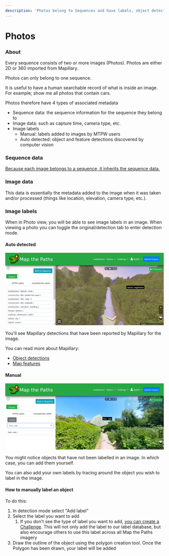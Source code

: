 ```yaml
---
description: 'Photos belong to Sequences and have labels, object detections and view points.'
---
```


# Photos

### About

Every sequence consists of two or more images \(Photos\). Photos are either 2D or 360 imported from Mapillary.

Photos can only belong to one sequence.

It is useful to have a human searchable record of what is inside an image. For example; show me all photos that contain cars.

Photos therefore have 4 types of associated metadata

* Sequence data: the sequence information for the sequence they belong to
* Image data: such as capture time, camera type, etc.
* Image labels
  * Manual: labels added to images by MTPW users
  * Auto detected: object and feature detections discovered by computer vision

### Sequence data

[Because each image belongs to a sequence, it inherits the sequence data.](create.md)

### Image data

This data is essentially the metadata added to the image when it was taken and/or processed \(things like location, elevation, camera type, etc.\).

### Image labels

When in Photo view, you will be able to see image labels in an image. When viewing a photo you can toggle the original/detection tab to enter detection mode.

#### Auto detected

![](../../../.gitbook/assets/89c7003b-ac28-4791-ab88-5b20923b2222.png)

You'll see Mapillary detections that have been reported by Mapillary for the image.

You can read more about Mapillary:

* [Object detections](https://help.mapillary.com/hc/en-us/articles/115000967191-Object-detections)
* [Map features](https://help.mapillary.com/hc/en-us/articles/115002332165)

#### Manual

![](../../../.gitbook/assets/download-2-%20%281%29.png)

You might notice objects that have not been labelled in an image. In which case, you can add them yourself.

You can also add your own labels by tracing around the object you wish to label in the image.

#### How to manually label an object

To do this:

1. In detection mode select "Add label"
2. Select the label you want to add
   1. If you don't see the type of label you want to add, [you can create a Challenge](../challenges.md). This will not only add the label to our label database, but also encourage others to use this label across all Map the Paths imagery
3. Draw the outline of the object using the polygon creation tool. Once the Polygon has been drawn, your label will be added





